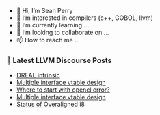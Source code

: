- 👋 Hi, I’m Sean Perry
- 👀 I’m interested in compilers (c++, COBOL, llvm)
- 🌱 I’m currently learning ...
- 💞️ I’m looking to collaborate on ...
- 📫 How to reach me ...

<!---
s66perry/s66perry is a ✨ special ✨ repository because its `README.md` (this file) appears on your GitHub profile.
You can click the Preview link to take a look at your changes.
--->
### 📕 Latest LLVM Discourse Posts

<!-- DISCOURSE-LLVM:START -->
- [DREAL intrinsic](https://discourse.llvm.org/t/dreal-intrinsic/66931#post_1)
- [Multiple interface vtable design](https://discourse.llvm.org/t/multiple-interface-vtable-design/66928#post_3)
- [Where to start with opencl error?](https://discourse.llvm.org/t/where-to-start-with-opencl-error/66876#post_4)
- [Multiple interface vtable design](https://discourse.llvm.org/t/multiple-interface-vtable-design/66928#post_2)
- [Status of Overaligned i8](https://discourse.llvm.org/t/status-of-overaligned-i8/66913#post_5)
<!-- DISCOURSE-LLVM:END -->
